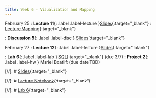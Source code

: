 ```yaml
---
title: Week 6 - Visualization and Mapping
---
```


February 25
: **Lecture 11**{: .label .label-lecture }[Slides](https://docs.google.com/presentation/d/1Fls7jiCoPXQPGXD_OfWf7DBNed40p_dzr1PnWcmlR_U/edit?usp=sharing){:target="_blank"} 
: [Lecture Mapping](https://datahub.berkeley.edu/hub/user-redirect/git-pull?repo=https%3A%2F%2Fgithub.com%2FUCB-Econ-148%2Fecon148-sp25&branch=main&urlpath=lab%2Ftree%2Fecon148-sp25%2Flec%2Flec6.1%2FPlotly_Demo_Proj1_225.ipynb){:target="_blank"} 

: **Discussion 5**{: .label .label-disc } [Slides](https://docs.google.com/presentation/d/1y-cIW5OvempAjojA3wkrCWkB8wMN7U4Cw-JBlEV85vc/edit?usp=sharing){:target="_blank"} 


February 27
: **Lecture 12**{: .label .label-lecture }[Slides](https://docs.google.com/presentation/d/16aA-TJvgrQJw7RhRXT7RTJkI7rPlulcOzaTr7iyhmLc/edit?usp=sharing){:target="_blank"} 

: **Lab 6**{: .label .label-lab } [SQL](https://datahub.berkeley.edu/hub/user-redirect/git-pull?repo=https%3A%2F%2Fgithub.com%2FUCB-Econ-148%2Fecon148-sp25&branch=main&urlpath=lab%2Ftree%2Fecon148-sp25%2Flab%2Flab06%2Flab06.ipynb){:target="_blank"} (due 3/7)
: **Project 2**{: .label .label-hw } Mariel Boatlift (due date TBD)

[//]: # [Slides](){:target="_blank"} 

[//]: # [Lecture Notebook](){:target="_blank"} 

[//]: # [Lab 6](){:target="_blank"} 